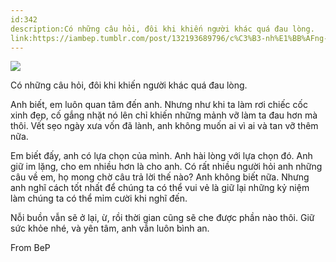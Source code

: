 ```yaml
---
id:342
description:Có những câu hỏi, đôi khi khiến người khác quá đau lòng.
link:https://iambep.tumblr.com/post/132193689796/c%C3%B3-nh%E1%BB%AFng-c%C3%A2u-h%E1%BB%8Fi-%C4%91%C3%B4i-khi-khi%E1%BA%BFn-ng%C6%B0%E1%BB%9Di-kh%C3%A1c-qu%C3%A1-%C4%91au
---
```


![](https://64.media.tumblr.com/68010dcc6ad9412ec5c8d75c41fffac2/tumblr_nx0odgbWv91u3a9rjo1_1280.png)

Có những câu hỏi, đôi khi khiến người khác quá đau lòng.

Anh biết, em luôn quan tâm đến anh. Nhưng như khi ta làm rơi chiếc cốc xinh
đẹp, cố gắng nhặt nó lên chỉ khiến những mảnh vỡ làm ta đau hơn mà thôi.
Vết sẹo ngày xưa vốn đã lành, anh không muốn ai vì ai và tan vỡ thêm nữa.

Em biết đấy, anh có lựa chọn của mình. Anh hài lòng với lựa chọn đó. Anh
giữ im lặng, cho em nhiều hơn là cho anh. Có rất nhiều người hỏi anh những
câu về em, họ mong chờ câu trả lời thế nào? Anh không biết nữa. Nhưng anh
nghĩ cách tốt nhất để chúng ta có thể vui vẻ là giữ lại những kỷ niệm làm
chúng ta có thể mỉm cười khi nghĩ đến.

Nỗi buồn vẫn sẽ ở lại, ừ, rồi thời gian cũng sẽ che được phần nào thôi.
Giữ sức khỏe nhé, và yên tâm, anh vẫn luôn bình an.

From BeP